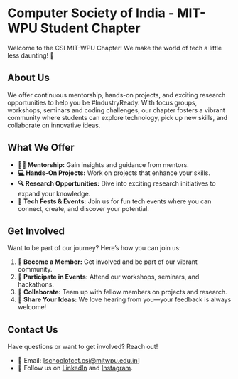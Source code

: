 # Computer Society of India - MIT-WPU Student Chapter

Welcome to the CSI MIT-WPU Chapter! We make the world of tech a little less daunting! 🌟

## About Us
We offer continuous mentorship, hands-on projects, and exciting research opportunities to help you be #IndustryReady. With focus groups, workshops, seminars and coding challenges, our chapter fosters a vibrant community where students can explore technology, pick up new skills, and collaborate on innovative ideas.

## What We Offer
- **🧑‍🏫 Mentorship:** Gain insights and guidance from mentors.
- **💻 Hands-On Projects:** Work on projects that enhance your skills.
- **🔍 Research Opportunities:** Dive into exciting research initiatives to expand your knowledge.
- **🎉 Tech Fests & Events:** Join us for fun tech events where you can connect, create, and discover your potential.

## Get Involved
Want to be part of our journey? Here’s how you can join us:

1. **🌟 Become a Member:** Get involved and be part of our vibrant community.
2. **📅 Participate in Events:** Attend our workshops, seminars, and hackathons.
3. **🤝 Collaborate:** Team up with fellow members on projects and research.
4. **💬 Share Your Ideas:** We love hearing from you—your feedback is always welcome!

## Contact Us
Have questions or want to get involved? Reach out!

- 📧 Email: [schoolofcet.csi@mitwpu.edu.in]
- 🔗 Follow us on [LinkedIn](https://www.linkedin.com/company/computer-society-of-india-mitwpu-chapter) and [Instagram](https://www.instagram.com/csimitwpu/).
